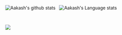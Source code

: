 ![Aakash's github stats](https://github-readme-stats.vercel.app/api?username=sweilos&show_icons=true&hide_border=true&theme=monokai)&nbsp;&nbsp;
![Aakash's Language stats](https://github-readme-stats-eight-theta.vercel.app/api/top-langs/?username=sweilos&layout=compact&langs_count=8&hide_border=true&theme=monokai)

<br />

![](https://github-profile-summary-cards.vercel.app/api/cards/profile-details?username=sweilos&theme=monokai)


